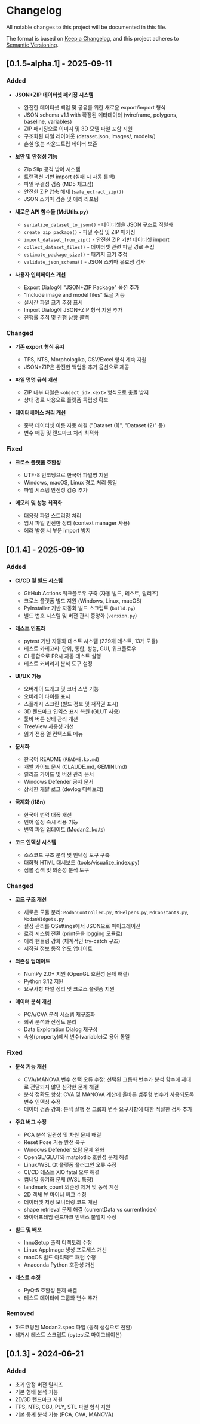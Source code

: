 # Changelog

All notable changes to this project will be documented in this file.

The format is based on [Keep a Changelog](https://keepachangelog.com/en/1.0.0/),
and this project adheres to [Semantic Versioning](https://semver.org/spec/v2.0.0.html).



## [0.1.5-alpha.1] - 2025-09-11

### Added
- **JSON+ZIP 데이터셋 패키징 시스템**
  - 완전한 데이터셋 백업 및 공유를 위한 새로운 export/import 형식
  - JSON schema v1.1 with 확장된 메타데이터 (wireframe, polygons, baseline, variables)
  - ZIP 패키징으로 이미지 및 3D 모델 파일 포함 지원
  - 구조화된 파일 레이아웃 (dataset.json, images/, models/)
  - 손실 없는 라운드트립 데이터 보존

- **보안 및 안정성 기능**
  - Zip Slip 공격 방어 시스템
  - 트랜잭션 기반 import (실패 시 자동 롤백)
  - 파일 무결성 검증 (MD5 체크섬)
  - 안전한 ZIP 압축 해제 (`safe_extract_zip()`)
  - JSON 스키마 검증 및 에러 리포팅

- **새로운 API 함수들 (MdUtils.py)**
  - `serialize_dataset_to_json()` - 데이터셋을 JSON 구조로 직렬화
  - `create_zip_package()` - 파일 수집 및 ZIP 패키징  
  - `import_dataset_from_zip()` - 안전한 ZIP 기반 데이터셋 import
  - `collect_dataset_files()` - 데이터셋 관련 파일 경로 수집
  - `estimate_package_size()` - 패키지 크기 추정
  - `validate_json_schema()` - JSON 스키마 유효성 검사

- **사용자 인터페이스 개선**
  - Export Dialog에 "JSON+ZIP Package" 옵션 추가
  - "Include image and model files" 토글 기능
  - 실시간 파일 크기 추정 표시
  - Import Dialog에 JSON+ZIP 형식 지원 추가
  - 진행률 추적 및 진행 상황 콜백

### Changed
- **기존 export 형식 유지**
  - TPS, NTS, Morphologika, CSV/Excel 형식 계속 지원
  - JSON+ZIP은 완전한 백업용 추가 옵션으로 제공
  
- **파일 명명 규칙 개선**
  - ZIP 내부 파일은 `<object_id>.<ext>` 형식으로 충돌 방지
  - 상대 경로 사용으로 플랫폼 독립성 확보

- **데이터베이스 처리 개선**
  - 중복 데이터셋 이름 자동 해결 ("Dataset (1)", "Dataset (2)" 등)
  - 변수 매핑 및 랜드마크 처리 최적화

### Fixed
- **크로스 플랫폼 호환성**
  - UTF-8 인코딩으로 한국어 파일명 지원
  - Windows, macOS, Linux 경로 처리 통일
  - 파일 시스템 안전성 검증 추가

- **메모리 및 성능 최적화**
  - 대용량 파일 스트리밍 처리
  - 임시 파일 안전한 정리 (context manager 사용)
  - 에러 발생 시 부분 import 방지


## [0.1.4] - 2025-09-10

### Added
- **CI/CD 및 빌드 시스템**
  - GitHub Actions 워크플로우 구축 (자동 빌드, 테스트, 릴리즈)
  - 크로스 플랫폼 빌드 지원 (Windows, Linux, macOS)
  - PyInstaller 기반 자동화 빌드 스크립트 (`build.py`)
  - 빌드 번호 시스템 및 버전 관리 중앙화 (`version.py`)

- **테스트 인프라**
  - pytest 기반 자동화 테스트 시스템 (229개 테스트, 13개 모듈)
  - 테스트 카테고리: 단위, 통합, 성능, GUI, 워크플로우
  - CI 통합으로 PR시 자동 테스트 실행
  - 테스트 커버리지 분석 도구 설정

- **UI/UX 기능**
  - 오버레이 드래그 및 코너 스냅 기능
  - 오버레이 타이틀 표시
  - 스플래시 스크린 (빌드 정보 및 저작권 표시)
  - 3D 랜드마크 인덱스 표시 복원 (GLUT 사용)
  - 툴바 버튼 상태 관리 개선
  - TreeView 사용성 개선
  - 읽기 전용 열 컨텍스트 메뉴

- **문서화**
  - 한국어 README (`README.ko.md`)
  - 개발 가이드 문서 (CLAUDE.md, GEMINI.md)
  - 릴리즈 가이드 및 버전 관리 문서
  - Windows Defender 공지 문서
  - 상세한 개발 로그 (devlog 디렉토리)

- **국제화 (i18n)**
  - 한국어 번역 대폭 개선
  - 언어 설정 즉시 적용 기능
  - 번역 파일 업데이트 (Modan2_ko.ts)

- **코드 인덱싱 시스템**
  - 소스코드 구조 분석 및 인덱싱 도구 구축
  - 대화형 HTML 대시보드 (tools/visualize_index.py)
  - 심볼 검색 및 의존성 분석 도구

### Changed
- **코드 구조 개선**
  - 새로운 모듈 분리: `ModanController.py`, `MdHelpers.py`, `MdConstants.py`, `ModanWidgets.py`
  - 설정 관리를 QSettings에서 JSON으로 마이그레이션
  - 로깅 시스템 전환 (print문을 logging 모듈로)
  - 에러 핸들링 강화 (체계적인 try-catch 구조)
  - 저작권 정보 동적 연도 업데이트

- **의존성 업데이트**
  - NumPy 2.0+ 지원 (OpenGL 호환성 문제 해결)
  - Python 3.12 지원
  - 요구사항 파일 정리 및 크로스 플랫폼 지원

- **데이터 분석 개선**
  - PCA/CVA 분석 시스템 재구조화
  - 회귀 분석과 산점도 분리
  - Data Exploration Dialog 재구성
  - 속성(property)에서 변수(variable)로 용어 통일

### Fixed
- **분석 기능 개선**
  - CVA/MANOVA 변수 선택 오류 수정: 선택된 그룹화 변수가 분석 함수에 제대로 전달되지 않던 심각한 문제 해결
  - 분석 정확도 향상: CVA 및 MANOVA 계산에 올바른 범주형 변수가 사용되도록 변수 인덱싱 수정
  - 데이터 검증 강화: 분석 실행 전 그룹화 변수 요구사항에 대한 적절한 검사 추가

- **주요 버그 수정**
  - PCA 분석 일관성 및 차원 문제 해결
  - Reset Pose 기능 완전 복구
  - Windows Defender 오탐 문제 완화
  - OpenGL/GLUT와 matplotlib 호환성 문제 해결
  - Linux/WSL Qt 플랫폼 플러그인 오류 수정
  - CI/CD 테스트 XIO fatal 오류 해결
  - 썸네일 동기화 문제 (WSL 특정)
  - landmark_count 의존성 제거 및 동적 계산
  - 2D 객체 뷰 마이너 버그 수정
  - 데이터셋 저장 모니터링 코드 개선
  - shape retrieval 문제 해결 (currentData vs currentIndex)
  - 와이어프레임 랜드마크 인덱스 불일치 수정

- **빌드 및 배포**
  - InnoSetup 출력 디렉토리 수정
  - Linux AppImage 생성 프로세스 개선
  - macOS 빌드 아티팩트 패턴 수정
  - Anaconda Python 호환성 개선

- **테스트 수정**
  - PyQt5 호환성 문제 해결
  - 테스트 데이터에 그룹화 변수 추가

### Removed
- 하드코딩된 Modan2.spec 파일 (동적 생성으로 전환)
- 레거시 테스트 스크립트 (pytest로 마이그레이션)

## [0.1.3] - 2024-06-21

### Added
- 초기 안정 버전 릴리즈
- 기본 형태 분석 기능
- 2D/3D 랜드마크 지원
- TPS, NTS, OBJ, PLY, STL 파일 형식 지원
- 기본 통계 분석 기능 (PCA, CVA, MANOVA)